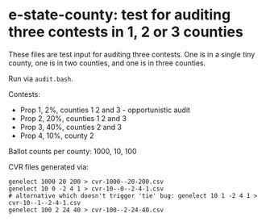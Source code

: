 # e-state-county: test for auditing three contests in 1, 2 or 3 counties

These files are test input for auditing three contests. One is in a single tiny county, one is in two counties, and one is in three counties.

Run via `audit.bash`.

Contests:

 * Prop 1, 2%, counties 1 2 and 3 - opportunistic audit
 * Prop 2, 20%, counties 1 2 and 3
 * Prop 3, 40%, counties 2 and 3
 * Prop 4, 10%, county 2

Ballot counts per county: 1000, 10, 100

CVR files generated via:

    genelect 1000 20 200 > cvr-1000--20-200.csv
    genelect 10 0 -2 4 1 > cvr-10--0--2-4-1.csv
    # alternative which doesn't trigger 'tie' bug: genelect 10 1 -2 4 1 > cvr-10--1--2-4-1.csv
    genelect 100 2 24 40 > cvr-100--2-24-40.csv
